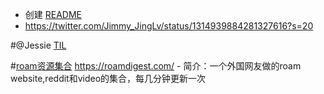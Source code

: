 - 创建 [README](README.md)
- https://twitter.com/Jimmy_JingLv/status/1314939884281327616?s=20

#@Jessie [TIL](TIL.md)
    
#[roam资源集合](roam资源集合.md) https://roamdigest.com/
        - 简介：一个外国网友做的roam website,reddit和video的集合，每几分钟更新一次
